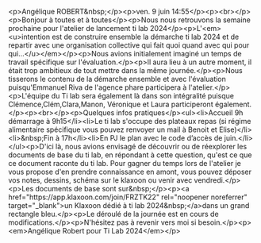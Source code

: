 &lt;p&gt;Angélique ROBERT&amp;nbsp;&lt;&#x2F;p&gt;&lt;p&gt;ven. 9 juin 14:55&lt;&#x2F;p&gt;&lt;p&gt;&lt;br&gt;&lt;&#x2F;p&gt;&lt;p&gt;Bonjour à toutes et à toutes&lt;&#x2F;p&gt;&lt;p&gt;Nous nous retrouvons la semaine prochaine pour l&#x27;atelier de lancement ti lab 2024&lt;&#x2F;p&gt;&lt;p&gt;L&#x27;&lt;em&gt;&lt;u&gt;intention est de construire ensemble la démarche ti lab 2024 et de repartir avec une organisation collective qui fait quoi quand avec qui pour qui...&lt;&#x2F;u&gt;&lt;&#x2F;em&gt;&lt;&#x2F;p&gt;&lt;p&gt;Nous avions initialement imaginé un temps de travail spécifique sur l&#x27;évaluation.&lt;&#x2F;p&gt;&lt;p&gt;Il aura lieu à un autre moment, il était trop ambitieux de tout mettre dans la même journée.&lt;&#x2F;p&gt;&lt;p&gt;Nous tisserons le contenu de la démarche ensemble et avec l&#x27;évaluation puisqu&#x27;Emmanuel Riva de l&#x27;agence phare participera à l&#x27;atelier.&lt;&#x2F;p&gt;&lt;p&gt;L&#x27;équipe du Ti lab sera également là dans son intégralité puisque Clémence,Clém,Clara,Manon, Véronique et Laura participeront également.&lt;&#x2F;p&gt;&lt;p&gt;&lt;br&gt;&lt;&#x2F;p&gt;&lt;p&gt;Quelques infos pratiques&lt;&#x2F;p&gt;&lt;ul&gt;&lt;li&gt;Accueil 9h démarrage à 9h15&lt;&#x2F;li&gt;&lt;li&gt;Le ti lab s&#x27;occupe des plateaux repas (si régime alimentaire spécifique vous pouvez renvoyer un mail à Benoit et Elise)&lt;&#x2F;li&gt;&lt;li&gt;&amp;nbsp;Fin à 17h&lt;&#x2F;li&gt;&lt;li&gt;En PJ le plan avec le code d’accès de juin.&lt;&#x2F;li&gt;&lt;&#x2F;ul&gt;&lt;p&gt;D&#x27;ici là, nous avions envisagé de découvrir ou de réexplorer les documents de base du ti lab, en répondant à cette question, qu&#x27;est ce que ce document raconte du ti lab. Pour gagner du temps lors de l&#x27;atelier je vous propose d&#x27;en prendre connaissance en amont, vous pouvez déposer vos notes, dessins, schéma sur le klaxoon ou venir avec vendredi.&lt;&#x2F;p&gt;&lt;p&gt;Les documents de base sont sur&amp;nbsp;&lt;&#x2F;p&gt;&lt;p&gt;&lt;a href=&quot;https:&#x2F;&#x2F;app.klaxoon.com&#x2F;join&#x2F;FRZTK22&quot; rel=&quot;noopener noreferrer&quot; target=&quot;_blank&quot;&gt;un Klaxoon dédié à ti lab 2024&amp;nbsp;&lt;&#x2F;a&gt;dans un grand rectangle bleu.&lt;&#x2F;p&gt;&lt;p&gt;Le déroulé de la journée est en cours de modifications.&lt;&#x2F;p&gt;&lt;p&gt;N&#x27;hésitez pas à revenir vers moi si besoin.&lt;&#x2F;p&gt;&lt;p&gt;&lt;em&gt;Angélique Robert pour Ti Lab 2024&lt;&#x2F;em&gt;&lt;&#x2F;p&gt;